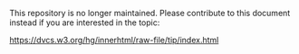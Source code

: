 This repository is no longer maintained. Please contribute to this document instead if you are interested in the topic:

  https://dvcs.w3.org/hg/innerhtml/raw-file/tip/index.html
